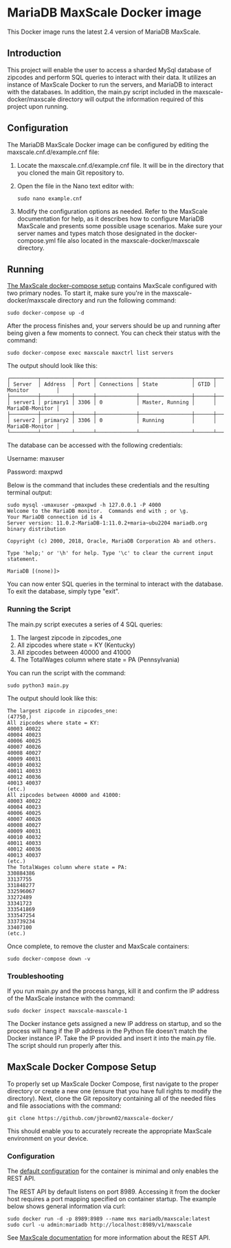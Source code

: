 # MariaDB MaxScale Docker image

This Docker image runs the latest 2.4 version of MariaDB MaxScale.

## Introduction
This project will enable the user to access a sharded MySql database of zipcodes and perform SQL queries to interact with their data. It utilizes an instance of MaxScale Docker to run the servers, and MariaDB to interact with the databases. In addition, the main.py script included in the maxscale-docker/maxscale directory will output the information required of this project upon running.

## Configuration
The MariaDB MaxScale Docker image can be configured by editing the maxscale.cnf.d/example.cnf file:

1. Locate the maxscale.cnf.d/example.cnf file. It will be in the directory that you cloned the main Git repository to.
2. Open the file in the Nano text editor with:
   
   ```
   sudo nano example.cnf
   ```
   
3. Modify the configuration options as needed. Refer to the MaxScale documentation for help, as it describes how to configure MariaDB MaxScale and presents some possible usage scenarios. Make sure your server names and types match those designated in the docker-compose.yml file also located in the maxscale-docker/maxscale directory.

## Running
[The MaxScale docker-compose setup](./maxscale/docker-compose.yml) contains MaxScale configured with two primary nodes. To start it, make sure you're in the maxscale-docker/maxscale directory and run the following command:

```
sudo docker-compose up -d
```

After the process finishes and, your servers should be up and running after being given a few moments to connect. You can check their status with the command:

```
sudo docker-compose exec maxscale maxctrl list servers
```

The output should look like this:

```
┌─────────┬──────────┬──────┬─────────────┬─────────────────┬──────┬─────────────────┐                                                                    
│ Server  │ Address  │ Port │ Connections │ State           │ GTID │ Monitor         │                                                                    
├─────────┼──────────┼──────┼─────────────┼─────────────────┼──────┼─────────────────┤                                                                    
│ server1 │ primary1 │ 3306 │ 0           │ Master, Running │      │ MariaDB-Monitor │
├─────────┼──────────┼──────┼─────────────┼─────────────────┼──────┼─────────────────┤                                                                    
│ server2 │ primary2 │ 3306 │ 0           │ Running         │      │ MariaDB-Monitor │
└─────────┴──────────┴──────┴─────────────┴─────────────────┴──────┴─────────────────┘  
```

The  database can be accessed with the following credentials:

Username: maxuser

Password: maxpwd

Below is the command that includes these credentials and the resulting terminal output:

```
sudo mysql -umaxuser -pmaxpwd -h 127.0.0.1 -P 4000
Welcome to the MariaDB monitor.  Commands end with ; or \g.
Your MariaDB connection id is 4
Server version: 11.0.2-MariaDB-1:11.0.2+maria~ubu2204 mariadb.org binary distribution

Copyright (c) 2000, 2018, Oracle, MariaDB Corporation Ab and others.

Type 'help;' or '\h' for help. Type '\c' to clear the current input statement.

MariaDB [(none)]>
```

You can now enter SQL queries in the terminal to interact with the database. To exit the database, simply type "exit".

### Running the Script
The main.py script executes a series of 4 SQL queries:

1. The largest zipcode in zipcodes_one
2. All zipcodes where state = KY (Kentucky)
3. All zipcodes between 40000 and 41000 
4. The TotalWages column where state = PA (Pennsylvania)

You can run the script with the command:

```
sudo python3 main.py
```

The output should look like this:

```
The largest zipcode in zipcodes_one:
(47750,)
All zipcodes where state = KY:
40003 40022
40004 40023
40006 40025
40007 40026
40008 40027
40009 40031
40010 40032
40011 40033
40012 40036
40013 40037
(etc.)
All zipcodes between 40000 and 41000:
40003 40022
40004 40023
40006 40025
40007 40026
40008 40027
40009 40031
40010 40032
40011 40033
40012 40036
40013 40037
(etc.)
The TotalWages column where state = PA:
330884386 
33137755 
331848277 
332596067 
33272489 
33341723 
333541869 
333547254 
333739234 
33407100 
(etc.)
```

Once complete, to remove the cluster and MaxScale containers:

```
sudo docker-compose down -v
```

### Troubleshooting
If you run main.py and the process hangs, kill it and confirm the IP address of the MaxScale instance with the command:

```
sudo docker inspect maxscale-maxscale-1
```

The Docker instance gets assigned a new IP address on startup, and so the process will hang if the IP address in the Python file doesn't match the Docker instance IP. Take the IP provided and insert it into the main.py file. The script should run properly after this.

## MaxScale Docker Compose Setup
To properly set up MaxScale Docker Compose, first navigate to the proper directory or create a new one (ensure that you have full rights to modify the directory). Next, clone the Git repository containing all of the needed files and file associations with the command:

```
git clone https://github.com/jbrown02/maxscale-docker/
```

This should enable you to accurately recreate the appropriate MaxScale environment on your device.

### Configuration

The [default configuration](maxscale/maxscale.cnf) for the container is minimal
and only enables the REST API.

The REST API by default listens on port 8989. Accessing it from the docker host requires a port mapping specified on container startup. The example below shows general information via curl:

```
sudo docker run -d -p 8989:8989 --name mxs mariadb/maxscale:latest
sudo curl -u admin:mariadb http://localhost:8989/v1/maxscale
```

See [MaxScale documentation](https://github.com/mariadb-corporation/MaxScale/blob/2.4/Documentation/REST-API/API.md) for more information about the REST API.
